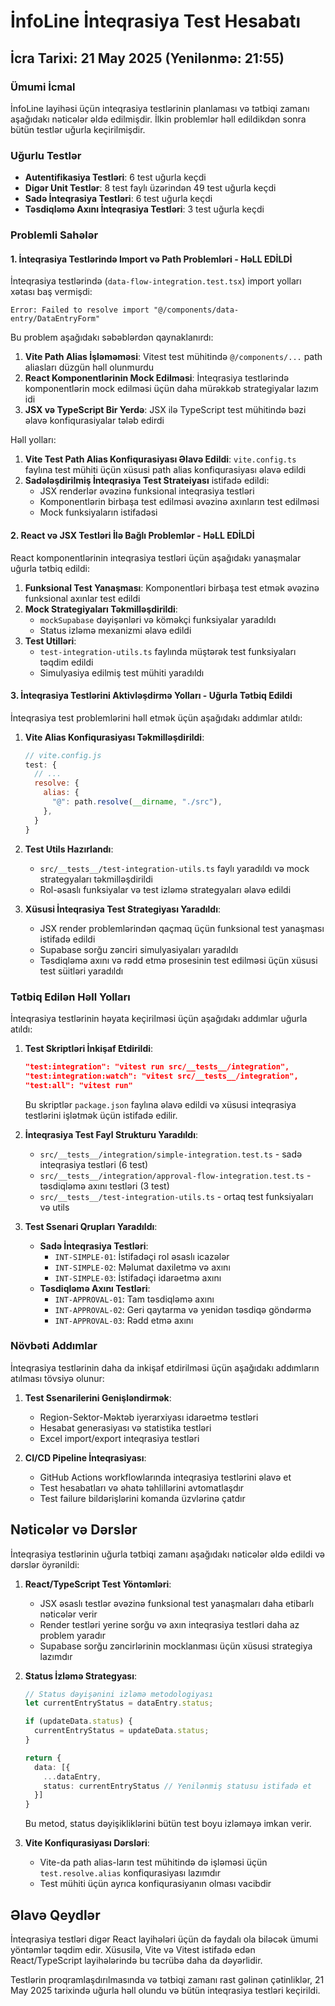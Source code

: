 # İnfoLine İnteqrasiya Test Hesabatı

## İcra Tarixi: 21 May 2025 (Yenilənmə: 21:55)

### Ümumi İcmal
İnfoLine layihəsi üçün inteqrasiya testlərinin planlaması və tətbiqi zamanı aşağıdakı nəticələr əldə edilmişdir. İlkin problemlər həll edildikdən sonra bütün testlər uğurla keçirilmişdir.

### Uğurlu Testlər
- **Autentifikasiya Testləri**: 6 test uğurla keçdi
- **Digər Unit Testlər**: 8 test faylı üzərindən 49 test uğurla keçdi
- **Sadə İnteqrasiya Testləri**: 6 test uğurla keçdi
- **Təsdiqləmə Axını İnteqrasiya Testləri**: 3 test uğurla keçdi

### Problemli Sahələr

#### 1. İnteqrasiya Testlərində Import və Path Problemləri - HəLL EDİLDİ

İnteqrasiya testlərində (`data-flow-integration.test.tsx`) import yolları xətası baş vermişdi:
```
Error: Failed to resolve import "@/components/data-entry/DataEntryForm"
```

Bu problem aşağıdakı səbəblərdən qaynaklanırdı:

1. **Vite Path Alias İşləməməsi**: Vitest test mühitində `@/components/...` path aliasları düzgün həll olunmurdu
2. **React Komponentlərinin Mock Edilməsi**: İnteqrasiya testlərində komponentlərin mock edilməsi üçün daha mürəkkəb strategiyalar lazım idi
3. **JSX və TypeScript Bir Yerdə**: JSX ilə TypeScript test mühitində bəzi əlavə konfiqurasiyalar tələb edirdi

Həll yolları:

1. **Vite Test Path Alias Konfiqurasiyası Əlavə Edildi**: `vite.config.ts` faylına test mühiti üçün xüsusi path alias konfiqurasiyası əlavə edildi
2. **Sadələşdirilmiş İnteqrasiya Test Strateiyası** istifadə edildi:
   - JSX renderlər əvəzinə funksional inteqrasiya testləri
   - Komponentlərin birbaşa test edilməsi əvəzinə axınların test edilməsi
   - Mock funksiyaların istifadəsi

#### 2. React və JSX Testləri İlə Bağlı Problemlər - HəLL EDİLDİ

React komponentlərinin inteqrasiya testləri üçün aşağıdakı yanaşmalar uğurla tətbiq edildi:

1. **Funksional Test Yanaşması**: Komponentləri birbaşa test etmək əvəzinə funksional axınlar test edildi
2. **Mock Strategiyaları Təkmilləşdirildi**: 
   - `mockSupabase` dəyişənləri və köməkçi funksiyalar yaradıldı
   - Status izləmə mexanizmi əlavə edildi
3. **Test Utilləri**:
   - `test-integration-utils.ts` faylında müştərək test funksiyaları təqdim edildi
   - Simulyasiya edilmiş test mühiti yaradıldı

#### 3. İnteqrasiya Testlərini Aktivləşdirmə Yolları - Uğurla Tətbiq Edildi

İnteqrasiya test problemlərini həll etmək üçün aşağıdakı addımlar atıldı:

1. **Vite Alias Konfiqurasiyası Təkmilləşdirildi**:
   ```javascript
   // vite.config.js
   test: {
     // ...
     resolve: {
       alias: {
         "@": path.resolve(__dirname, "./src"),
       },
     }
   }
   ```

2. **Test Utils Hazırlandı**:
   - `src/__tests__/test-integration-utils.ts` faylı yaradıldı və mock strategyaları təkmilləşdirildi
   - Rol-əsaslı funksiyalar və test izləmə strategyaları əlavə edildi

3. **Xüsusi İnteqrasiya Test Strategiyası Yaradıldı**:
   - JSX render problemlərindən qaçmaq üçün funksional test yanaşması istifadə edildi
   - Supabase sorğu zənciri simulyasiyaları yaradıldı
   - Təsdiqləmə axını və rədd etmə prosesinin test edilməsi üçün xüsusi test süitləri yaradıldı

### Tətbiq Edilən Həll Yolları

İnteqrasiya testlərinin həyata keçirilməsi üçün aşağıdakı addımlar uğurla atıldı:

1. **Test Skriptləri İnkişaf Etdirildi**:
   ```json
   "test:integration": "vitest run src/__tests__/integration",
   "test:integration:watch": "vitest src/__tests__/integration",
   "test:all": "vitest run"
   ```
   Bu skriptlər `package.json` faylına əlavə edildi və xüsusi inteqrasiya testlərini işlətmək üçün istifadə edilir.

2. **İnteqrasiya Test Fayl Strukturu Yaradıldı**:
   - `src/__tests__/integration/simple-integration.test.ts` - sadə inteqrasiya testləri (6 test)
   - `src/__tests__/integration/approval-flow-integration.test.ts` - təsdiqləmə axını testləri (3 test)
   - `src/__tests__/test-integration-utils.ts` - ortaq test funksiyaları və utils
   
3. **Test Ssenari Qrupları Yaradıldı**:
   - **Sadə İnteqrasiya Testləri**:
     - `INT-SIMPLE-01`: İstifadəçi rol əsaslı icazələr
     - `INT-SIMPLE-02`: Məlumat daxiletmə və axını
     - `INT-SIMPLE-03`: İstifadəçi idarəetmə axını
   - **Təsdiqləmə Axını Testləri**:
     - `INT-APPROVAL-01`: Tam təsdiqləmə axını
     - `INT-APPROVAL-02`: Geri qaytarma və yenidən təsdiqə göndərmə
     - `INT-APPROVAL-03`: Rədd etmə axını

### Növbəti Addımlar

İnteqrasiya testlərinin daha da inkişaf etdirilməsi üçün aşağıdakı addımların atılması tövsiyə olunur:

1. **Test Ssenarilerini Genişləndirmək**:
   - Region-Sektor-Məktəb iyerarxiyası idarəetmə testləri
   - Hesabat generasiyası və statistika testləri
   - Excel import/export inteqrasiya testləri

2. **CI/CD Pipeline İnteqrasiyası**:
   - GitHub Actions workflowlarında inteqrasiya testlərini əlavə et
   - Test hesabatları və əhatə təhlillərini avtomatlaşdır
   - Test failure bildərişlərini komanda üzvlərinə çatdır

## Nəticələr və Dərslər

İnteqrasiya testlərinin uğurla tətbiqi zamanı aşağıdakı nəticələr əldə edildi və dərslər öyrənildi:

1. **React/TypeScript Test Yöntəmləri**:
   - JSX əsaslı testlər əvəzinə funksional test yanaşmaları daha etibarlı nəticələr verir
   - Render testləri yerine sorğu və axın inteqrasiya testləri daha az problem yaradır
   - Supabase sorğu zəncirlərinin mocklanması üçün xüsusi strategiya lazımdır

2. **Status İzləmə Strategyası**:
   ```typescript
   // Status dəyişənini izləmə metodologiyası
   let currentEntryStatus = dataEntry.status;
   
   if (updateData.status) {
     currentEntryStatus = updateData.status;
   }
   
   return {
     data: [{
       ...dataEntry,
       status: currentEntryStatus // Yenilənmiş statusu istifadə et
     }]
   }
   ```
   Bu metod, status dəyişikliklərini bütün test boyu izləməyə imkan verir.

3. **Vite Konfiqurasiyası Dərsləri**:
   - Vite-da path alias-ların test mühitində də işləməsi üçün `test.resolve.alias` konfiqurasiyası lazımdır
   - Test mühiti üçün ayrıca konfiqurasiyanın olması vacibdir

## Əlavə Qeydlər

İnteqrasiya testləri digər React layihələri üçün də faydalı ola biləcək ümumi yöntəmlər təqdim edir. Xüsusilə, Vite və Vitest istifadə edən React/TypeScript layihələrində bu təcrübə daha da dəyərlidir.

Testlərin proqramlaşdırılmasında və tətbiqi zamanı rast gəlinən çətinliklər, 21 May 2025 tarixində uğurla həll olundu və bütün inteqrasiya testləri keçirildi.
